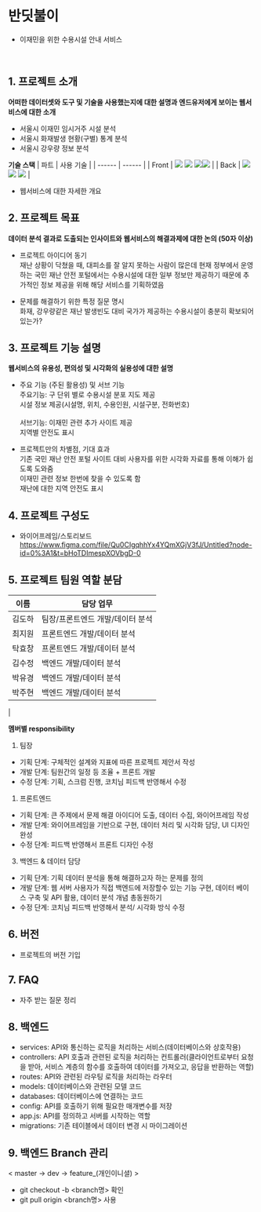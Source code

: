 # 반딧불이

- 이재민을 위한 수용시설 안내 서비스

<br >

## 1. 프로젝트 소개

**어떠한 데이터셋와 도구 및 기술을 사용했는지에 대한 설명과 엔드유저에게 보이는 웹서비스에 대한 소개**

- 서울시 이재민 임시거주 시설 분석
- 서울시 화재발생 현황(구별) 통계 분석
- 서울시 강우량 정보 분석

**기술 스택**
| 파트 | 사용 기술 |
| ------ | ------ |
| Front | <img src="https://img.shields.io/badge/javascript-F7DF1E?style=for-the-badge&logo=javascript&logoColor=black"> <img src="https://img.shields.io/badge/react-61DAFB?style=for-the-badge&logo=react&logoColor=black"> <img src="https://img.shields.io/badge/styled components-DB7093?style=for-the-badge&logo=styled-components&logoColor=white"><img src="https://img.shields.io/badge/figma-F24E1E?style=for-the-badge&logo=figma&logoColor=white"> |
| Back | <img src="https://img.shields.io/badge/node.js-339933?style=for-the-badge&logo=Node.js&logoColor=white"> <img src="https://img.shields.io/badge/express-000000?style=for-the-badge&logo=express&logoColor=white"> <img src="https://img.shields.io/badge/mysql-4479A1?style=for-the-badge&logo=mysql&logoColor=white"> |
<br >

- 웹서비스에 대한 자세한 개요

## 2. 프로젝트 목표

**데이터 분석 결과로 도출되는 인사이트와 웹서비스의 해결과제에 대한 논의 (50자 이상)**

- 프로젝트 아이디어 동기<br />
  재난 상황이 닥쳤을 때, 대피소를 잘 알지 못하는 사람이 많은데 현재 정부에서 운영하는 국민 재난 안전 포털에서는 수용시설에 대한 일부 정보만 제공하기 때문에 추가적인 정보 제공을 위해 해당 서비스를 기획하였음

- 문제를 해결하기 위한 특정 질문 명시 <br />
  화재, 강우량같은 재난 발생빈도 대비 국가가 제공하는 수용시설이 충분히 확보되어 있는가?

## 3. 프로젝트 기능 설명

**웹서비스의 유용성, 편의성 및 시각화의 실용성에 대한 설명**

- 주요 기능 (주된 활용성) 및 서브 기능 <br />
  주요기능: 구 단위 별로 수용시설 분포 지도 제공 <br />
  시설 정보 제공(시설명, 위치, 수용인원, 시설구분, 전화번호) <br /><br />
  서브기능: 이재민 관련 추가 사이트 제공 <br />
  지역별 안전도 표시

- 프로젝트만의 차별점, 기대 효과 <br />
  기존 국민 재난 안전 포털 사이트 대비 사용자를 위한 시각화 자료를 통해 이해가 쉽도록 도와줌 <br />
  이재민 관련 정보 한번에 찾을 수 있도록 함 <br />
  재난에 대한 지역 안전도 표시

## 4. 프로젝트 구성도

- 와이어프레임/스토리보드
  https://www.figma.com/file/Qu0CIgqhhYx4YQmXGjV3fJ/Untitled?node-id=0%3A1&t=bHoTDImespXOVbgD-0

## 5. 프로젝트 팀원 역할 분담

| 이름   | 담당 업무                        |
| ------ | -------------------------------- |
| 김도하 | 팀장/프론트엔드 개발/데이터 분석 |
| 최지원 | 프론트엔드 개발/데이터 분석      |
| 탁효창 | 프론트엔드 개발/데이터 분석      |
| 김수정 | 백엔드 개발/데이터 분석          |
| 박유경 | 백엔드 개발/데이터 분석          |
| 박주현 | 백엔드 개발/데이터 분석          |

|

**멤버별 responsibility**

1. 팀장

- 기획 단계: 구체적인 설계와 지표에 따른 프로젝트 제안서 작성
- 개발 단계: 팀원간의 일정 등 조율 + 프론트 개발
- 수정 단계: 기획, 스크럼 진행, 코치님 피드백 반영해서 수정

1. 프론트엔드

- 기획 단계: 큰 주제에서 문제 해결 아이디어 도출, 데이터 수집, 와이어프레임 작성
- 개발 단계: 와이어프레임을 기반으로 구현, 데이터 처리 및 시각화 담당, UI 디자인 완성
- 수정 단계: 피드백 반영해서 프론트 디자인 수정

3.  백엔드 & 데이터 담당

- 기획 단계: 기획 데이터 분석을 통해 해결하고자 하는 문제를 정의
- 개발 단계: 웹 서버 사용자가 직접 백엔드에 저장할수 있는 기능 구현, 데이터 베이스 구축 및 API 활용, 데이터 분석 개념 총동원하기
- 수정 단계: 코치님 피드백 반영해서 분석/ 시각화 방식 수정

## 6. 버전

- 프로젝트의 버전 기입

## 7. FAQ

- 자주 받는 질문 정리

## 8. 백엔드

- services: API와 통신하는 로직을 처리하는 서비스(데이터베이스와 상호작용)
- controllers: API 호출과 관련된 로직을 처리하는 컨트롤러(클라이언트로부터 요청을 받아, 서비스 계층의 함수를 호출하여 데이터를 가져오고, 응답을 반환하는 역할)
- routes: API와 관련된 라우팅 로직을 처리하는 라우터
- models: 데이터베이스와 관련된 모델 코드
- databases: 데이터베이스에 연결하는 코드
- config: API를 호출하기 위해 필요한 매개변수를 저장
- app.js: API를 정의하고 서버를 시작하는 역할
- migrations: 기존 테이블에서 데이터 변경 시 마이그레이션

## 9. 백엔드 Branch 관리

< master → dev → feature\_(개인이니셜) >

- git checkout -b <branch명> 확인
- git pull origin <branch명> 사용
